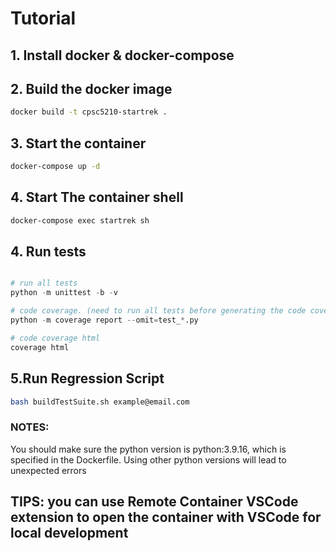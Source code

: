 # Tutorial

## 1. Install docker & docker-compose

## 2. Build the docker image

```bash
docker build -t cpsc5210-startrek .
```

## 3. Start the container

```bash
docker-compose up -d
```

## 4. Start The container shell

```bash
docker-compose exec startrek sh
```

## 4. Run tests

```python

# run all tests
python -m unittest -b -v

# code coverage. (need to run all tests before generating the code coverage report. Eg: python -m coverage run -m unittest -b -v && coverage report --omit=test_*.py)
python -m coverage report --omit=test_*.py

# code coverage html
coverage html
```

## 5.Run Regression Script
```bash
bash buildTestSuite.sh example@email.com
```
### NOTES:

You should make sure the python version is python:3.9.16, which is specified in the Dockerfile. Using other python versions will lead to unexpected errors

## TIPS: you can use Remote Container VSCode extension to open the container with VSCode for local development
